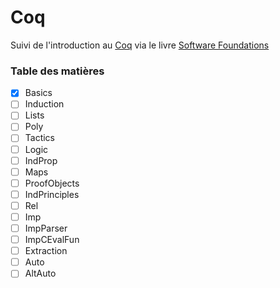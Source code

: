 # Coq
Suivi de l'introduction au [Coq](https://fr.wikipedia.org/wiki/Coq_(logiciel)) via le livre [Software Foundations](https://softwarefoundations.cis.upenn.edu/)
### Table des matières 
- [x] Basics
- [ ] Induction
- [ ] Lists
- [ ] Poly
- [ ] Tactics
- [ ] Logic
- [ ] IndProp
- [ ] Maps
- [ ] ProofObjects
- [ ] IndPrinciples
- [ ] Rel
- [ ] Imp
- [ ] ImpParser
- [ ] ImpCEvalFun
- [ ] Extraction
- [ ] Auto
- [ ] AltAuto
